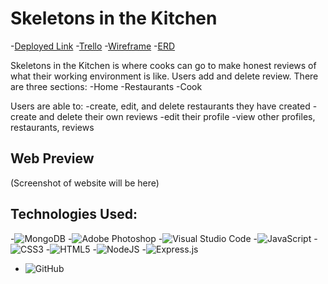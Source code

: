 # Skeletons in the Kitchen


-[Deployed Link](https://skeleton-kitchen.herokuapp.com/)
-[Trello](https://trello.com/b/Yt1ZCW6c/skeletons-in-the-kitchen)
-[Wireframe](https://whimsical.com/skeletons-in-the-walk-in-Ewbn6DYpSQcEEc8x7yEZNw)
-[ERD](https://whimsical.com/sitk-erd-GfxtLHQjiX2bdFxRaCvMyJ)

Skeletons in the Kitchen is where cooks can go to make honest reviews of what their working environment is like.  Users add and delete review.  There are three sections:
-Home
-Restaurants
-Cook

Users are able to:
-create, edit, and delete restaurants they have created
-create and delete their own reviews
-edit their profile
-view other profiles, restaurants, reviews

## Web Preview
(Screenshot of website will be here)

## Technologies Used:
-![MongoDB](https://img.shields.io/badge/MongoDB-%234ea94b.svg?style=for-the-badge&logo=mongodb&logoColor=white)
-![Adobe Photoshop](https://img.shields.io/badge/adobe%20photoshop-%2331A8FF.svg?style=for-the-badge&logo=adobe%20photoshop&logoColor=white)
-![Visual Studio Code](https://img.shields.io/badge/Visual%20Studio%20Code-0078d7.svg?style=for-the-badge&logo=visual-studio-code&logoColor=white)
-![JavaScript](https://img.shields.io/badge/javascript-%23323330.svg?style=for-the-badge&logo=javascript&logoColor=%23F7DF1E)
-![CSS3](https://img.shields.io/badge/css3-%231572B6.svg?style=for-the-badge&logo=css3&logoColor=white)
-![HTML5](https://img.shields.io/badge/html5-%23E34F26.svg?style=for-the-badge&logo=html5&logoColor=white)
-![NodeJS](https://img.shields.io/badge/node.js-6DA55F?style=for-the-badge&logo=node.js&logoColor=white)
-![Express.js](https://img.shields.io/badge/express.js-%23404d59.svg?style=for-the-badge&logo=express&logoColor=%2361DAFB)
-	![GitHub](https://img.shields.io/badge/github-%23121011.svg?style=for-the-badge&logo=github&logoColor=white)